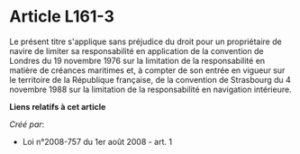 # Article L161-3

Le présent titre s'applique sans préjudice du droit pour un propriétaire de navire de limiter sa responsabilité en
application de la convention de Londres du 19 novembre 1976 sur la limitation de la responsabilité en matière de créances
maritimes et, à compter de son entrée en vigueur sur le territoire de la République française, de la convention de Strasbourg
du 4 novembre 1988 sur la limitation de la responsabilité en navigation intérieure.

**Liens relatifs à cet article**

_Créé par_:

  - Loi n°2008-757 du 1er août 2008 - art. 1
